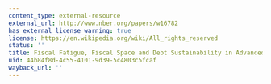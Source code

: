 ```yaml
---
content_type: external-resource
external_url: http://www.nber.org/papers/w16782
has_external_license_warning: true
license: https://en.wikipedia.org/wiki/All_rights_reserved
status: ''
title: Fiscal Fatigue, Fiscal Space and Debt Sustainability in Advanced Economies
uid: 44b84f8d-4c55-4101-9d39-5c4803c5fcaf
wayback_url: ''
---
```

